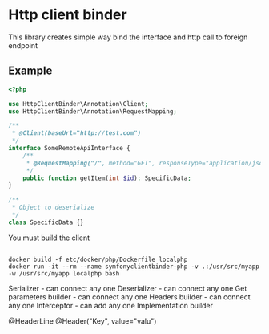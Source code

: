 # Http client binder

This library creates simple way bind the interface and http call to foreign endpoint

## Example

```php
<?php

use HttpClientBinder\Annotation\Client;
use HttpClientBinder\Annotation\RequestMapping;

/**
 * @Client(baseUrl="http://test.com")
 */
interface SomeRemoteApiInterface {
    /**
     * @RequestMapping("/", method="GET", responseType="application/json")
     */
    public function getItem(int $id): SpecificData;
}

/**
 * Object to deserialize
 */
class SpecificData {}
```

You must build the client

```php

```

```
docker build -f etc/docker/php/Dockerfile localphp
docker run -it --rm --name symfonyclientbinder-php -v .:/usr/src/myapp -w /usr/src/myapp localphp bash
```

Serializer - can connect any one
Deserializer - can connect any one
Get parameters builder - can connect any one
Headers builder - can connect any one
Interceptor - can add any one
Implementation builder

@HeaderLine
@Header("Key", value="valu")
